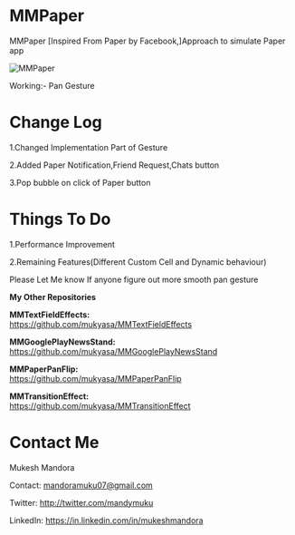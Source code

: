 MMPaper
=======

MMPaper [Inspired From Paper by Facebook,]Approach to simulate Paper app

![MMPaper](http://i.imgur.com/7Yv8mSA.gif)

Working:- 
Pan Gesture


Change Log
==========
1.Changed Implementation Part of Gesture

2.Added Paper Notification,Friend Request,Chats button

3.Pop bubble on click of Paper button

Things To Do
==========
1.Performance Improvement

2.Remaining Features(Different Custom Cell and Dynamic behaviour)

Please Let Me know If anyone figure out more smooth pan gesture  


**My Other Repositories**

**MMTextFieldEffects:**<br />
https://github.com/mukyasa/MMTextFieldEffects<br />

**MMGooglePlayNewsStand:**<br />
https://github.com/mukyasa/MMGooglePlayNewsStand

**MMPaperPanFlip:**<br /> 
https://github.com/mukyasa/MMPaperPanFlip<br />

**MMTransitionEffect:**<br />
https://github.com/mukyasa/MMTransitionEffect<br />

Contact Me
==========
Mukesh Mandora

Contact: mandoramuku07@gmail.com

Twitter: http://twitter.com/mandymuku

LinkedIn: https://in.linkedin.com/in/mukeshmandora
